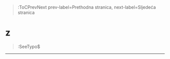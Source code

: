 > :ToCPrevNext prev-label=Prethodna stranica, next-label=Sljedeća stranica



# z

> :SeeTypo$

****
